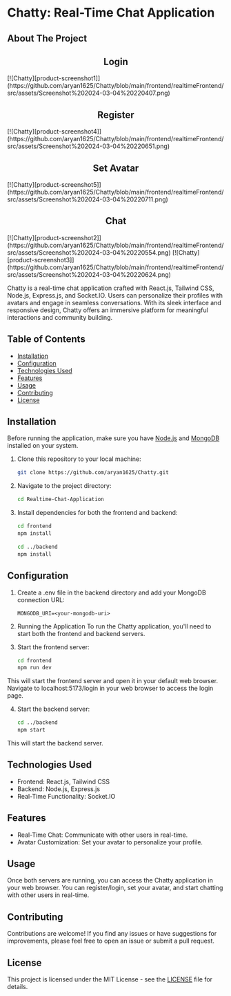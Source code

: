 # Chatty: Real-Time Chat Application

<!-- ABOUT THE PROJECT -->
## About The Project

<h2 align= "center">Login</h2>
[![Chatty][product-screenshot1]](https://github.com/aryan1625/Chatty/blob/main/frontend/realtimeFrontend/src/assets/Screenshot%202024-03-04%20220407.png)
<br/>

<h2 align= "center">Register</h2>
[![Chatty][product-screenshot4]](https://github.com/aryan1625/Chatty/blob/main/frontend/realtimeFrontend/src/assets/Screenshot%202024-03-04%20220651.png)
<br/>

<h2 align= "center">Set Avatar</h2>
[![Chatty][product-screenshot5]](https://github.com/aryan1625/Chatty/blob/main/frontend/realtimeFrontend/src/assets/Screenshot%202024-03-04%20220711.png)
<br/>

<h2 align= "center">Chat</h2>
[![Chatty][product-screenshot2]](https://github.com/aryan1625/Chatty/blob/main/frontend/realtimeFrontend/src/assets/Screenshot%202024-03-04%20220554.png)
[![Chatty][product-screenshot3]](https://github.com/aryan1625/Chatty/blob/main/frontend/realtimeFrontend/src/assets/Screenshot%202024-03-04%20220624.png)
<br/>

Chatty is a real-time chat application crafted with React.js, Tailwind CSS, Node.js, Express.js, and Socket.IO. Users can personalize their profiles with avatars and engage in seamless conversations. With its sleek interface and responsive design, Chatty offers an immersive platform for meaningful interactions and community building.

## Table of Contents

- [Installation](#installation)
- [Configuration](#configuration)
- [Technologies Used](#technologies-used)
- [Features](#features)
- [Usage](#usage)
- [Contributing](#contributing)
- [License](#license)


## Installation

Before running the application, make sure you have [Node.js](https://nodejs.org/en/) and [MongoDB](https://www.mongodb.com/) installed on your system.

1. Clone this repository to your local machine:

   ```bash
   git clone https://github.com/aryan1625/Chatty.git

2. Navigate to the project directory:

   ```bash
   cd Realtime-Chat-Application
   ```

3. Install dependencies for both the frontend and backend:

   ```bash
   cd frontend
   npm install
   ```
   
   ```bash
   cd ../backend
   npm install
   ```

## Configuration

1. Create a .env file in the backend directory and add your MongoDB connection URL:
   ```.env
   MONGODB_URI=<your-mongodb-uri>
   ```

2. Running the Application
To run the Chatty application, you'll need to start both the frontend and backend servers.

3. Start the frontend server:

   ```bash
   cd frontend
   npm run dev
   ```

This will start the frontend server and open it in your default web browser.
Navigate to localhost:5173/login in your web browser to access the login page.

4. Start the backend server:

   ```bash
   cd ../backend
   npm start
   ```

This will start the backend server.

## Technologies Used
* Frontend: React.js, Tailwind CSS
* Backend: Node.js, Express.js
* Real-Time Functionality: Socket.IO

## Features
* Real-Time Chat: Communicate with other users in real-time.
* Avatar Customization: Set your avatar to personalize your profile.

## Usage
Once both servers are running, you can access the Chatty application in your web browser. You can register/login, set your avatar, and start chatting with other users in real-time.

## Contributing
Contributions are welcome! If you find any issues or have suggestions for improvements, please feel free to open an issue or submit a pull request.

## License
This project is licensed under the MIT License - see the [LICENSE](LICENSE) file for details.


[product-screenshot1]: https://github.com/aryan1625/Chatty/blob/main/frontend/realtimeFrontend/src/assets/Screenshot%202024-03-04%20220407.png
[product-screenshot2]: https://github.com/aryan1625/Chatty/blob/main/frontend/realtimeFrontend/src/assets/Screenshot%202024-03-04%20220554.png
[product-screenshot3]: https://github.com/aryan1625/Chatty/blob/main/frontend/realtimeFrontend/src/assets/Screenshot%202024-03-04%20220624.png
[product-screenshot4]: https://github.com/aryan1625/Chatty/blob/main/frontend/realtimeFrontend/src/assets/Screenshot%202024-03-04%20220651.png
[product-screenshot5]: https://github.com/aryan1625/Chatty/blob/main/frontend/realtimeFrontend/src/assets/Screenshot%202024-03-04%20220711.png
